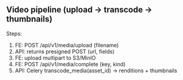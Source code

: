 ## Video pipeline (upload → transcode → thumbnails)

Steps:
1. FE: POST /api/v1/media/upload (filename)
2. API: returns presigned POST (url, fields)
3. FE: upload multipart to S3/MinIO
4. FE: POST /api/v1/media/complete (key, kind)
5. API: Celery transcode_media(asset_id) → renditions + thumbnails

